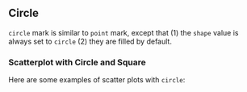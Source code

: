## Circle

`circle` mark is similar to `point` mark, except that (1) the `shape` value is always set to `circle`  (2) they are filled by default.

### Scatterplot with Circle and Square

Here are some examples of scatter plots with `circle`:

<span class="vl-example" data-name="circle"></span>
